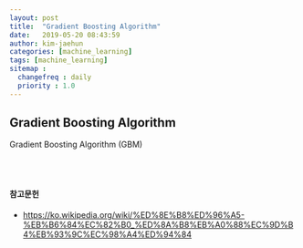```yaml
---
layout: post
title:  "Gradient Boosting Algorithm"
date:   2019-05-20 08:43:59
author: kim-jaehun
categories: [machine_learning]
tags: [machine_learning]
sitemap :
  changefreq : daily
  priority : 1.0
---
```


## Gradient Boosting Algorithm

Gradient Boosting Algorithm (GBM)

<br><br>
#### 참고문헌
* https://ko.wikipedia.org/wiki/%ED%8E%B8%ED%96%A5-%EB%B6%84%EC%82%B0_%ED%8A%B8%EB%A0%88%EC%9D%B4%EB%93%9C%EC%98%A4%ED%94%84

